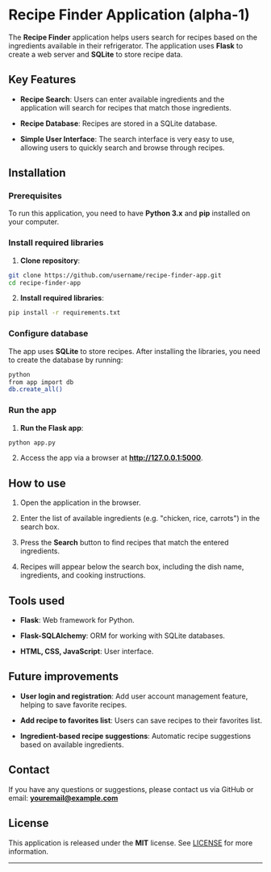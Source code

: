 # Recipe Finder Application (alpha-1)

The **Recipe Finder** application helps users search for recipes based on the ingredients available in their refrigerator. The application uses **Flask** to create a web server and **SQLite** to store recipe data.

## Key Features

- **Recipe Search**: Users can enter available ingredients and the application will search for recipes that match those ingredients.

- **Recipe Database**: Recipes are stored in a SQLite database.

- **Simple User Interface**: The search interface is very easy to use, allowing users to quickly search and browse through recipes.

## Installation

### Prerequisites

To run this application, you need to have **Python 3.x** and **pip** installed on your computer.

### Install required libraries

1. **Clone repository**:

```bash
git clone https://github.com/username/recipe-finder-app.git
cd recipe-finder-app
```

2. **Install required libraries**:

```bash
pip install -r requirements.txt
```

### Configure database

The app uses **SQLite** to store recipes. After installing the libraries, you need to create the database by running:

```bash
python
from app import db
db.create_all()
```

### Run the app

1. **Run the Flask app**:

```bash
python app.py
```

2. Access the app via a browser at **http://127.0.0.1:5000**.

## How to use

1. Open the application in the browser.

2. Enter the list of available ingredients (e.g. "chicken, rice, carrots") in the search box.

3. Press the **Search** button to find recipes that match the entered ingredients.

4. Recipes will appear below the search box, including the dish name, ingredients, and cooking instructions.

## Tools used

- **Flask**: Web framework for Python.

- **Flask-SQLAlchemy**: ORM for working with SQLite databases.

- **HTML, CSS, JavaScript**: User interface.

## Future improvements

- **User login and registration**: Add user account management feature, helping to save favorite recipes.

- **Add recipe to favorites list**: Users can save recipes to their favorites list.

- **Ingredient-based recipe suggestions**: Automatic recipe suggestions based on available ingredients.

## Contact

If you have any questions or suggestions, please contact us via GitHub or email: **youremail@example.com**

## License

This application is released under the **MIT** license. See [LICENSE](LICENSE) for more information.

---
